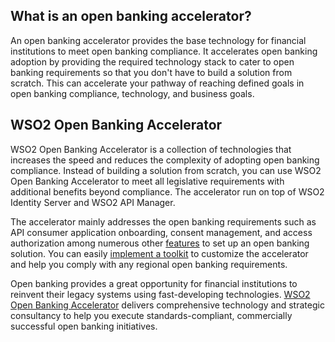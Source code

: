 ## What is an open banking accelerator?

An open banking accelerator provides the base technology for financial institutions to meet open banking compliance. 
It accelerates open banking adoption by providing the required technology stack to cater to open banking requirements 
so that you don't have to build a solution from scratch. This can accelerate your pathway of reaching defined goals in 
open banking compliance, technology, and business goals.  

## WSO2 Open Banking Accelerator 

WSO2 Open Banking Accelerator is a collection of technologies that increases the speed and reduces the complexity of 
adopting open banking compliance. Instead of building a solution from scratch, you can use WSO2 Open Banking 
Accelerator to meet all legislative requirements with additional benefits beyond compliance. The accelerator run on top 
of WSO2 Identity Server and WSO2 API Manager. 

The accelerator mainly addresses the open banking requirements such as API consumer application onboarding, consent 
management, and access authorization among numerous other [features](../learn/consent-management.md) to set up an open 
banking solution. You can easily [implement a toolkit](../develop/develop-toolkit.md) to customize the accelerator and 
help you comply with any regional open banking requirements. 

Open banking provides a great opportunity for financial institutions to reinvent their legacy systems using 
fast-developing technologies. [WSO2 Open Banking Accelerator](https://wso2.com/solutions/financial/open-banking) 
delivers comprehensive technology and strategic consultancy to help you execute standards-compliant, commercially 
successful open banking initiatives.  
